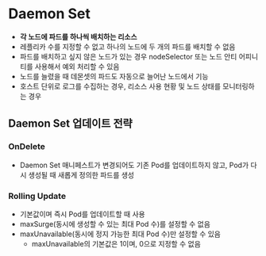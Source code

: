 # Daemon Set

- **각 노드에 파드를 하나씩 배치하는 리소스**
- 레플리카 수를 지정할 수 없고 하나의 노드에 두 개의 파드를 배치할 수 없음
- 파드를 배치하고 싶지 않은 노드가 있는 경우 nodeSelector 또는 노드 안티 어피니티를 사용해서 예외 처리할 수 있음
- 노드를 늘렸을 때 데몬셋의 파드도 자동으로 늘어난 노드에서 기능 
- 호스트 단위로 로그를 수집하는 경우, 리소스 사용 현황 및 노드 상태를 모니터링하는 경우

## Daemon Set 업데이트 전략
### OnDelete

- Daemon Set 매니페스트가 변경되어도 기존 Pod를 업데이트하지 않고, Pod가 다시 생성될 때 새롭게 정의한 파드를 생성

### Rolling Update

- 기본값이며 즉시 Pod를 업데이트할 때 사용
- maxSurge(동시에 생성할 수 있는 최대 Pod 수)를 설정할 수 없음
- maxUnavailable(동시에 정지 가능한 최대 Pod 수)만 설정할 수 있음
	- maxUnavailable의 기본값은 1이며, 0으로 지정할 수 없음